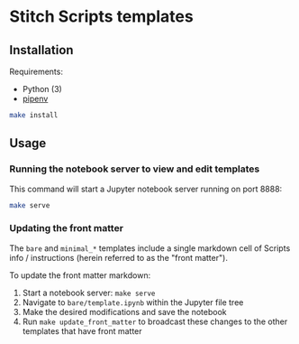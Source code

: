 # Stitch Scripts templates

## Installation

Requirements:

- Python (3)
- [pipenv](https://pipenv.readthedocs.io/en/latest/#install-pipenv-today)

```bash
make install
```

## Usage

### Running the notebook server to view and edit templates

This command will start a Jupyter notebook server running on port 8888:

```bash
make serve
```

### Updating the front matter

The `bare` and `minimal_*` templates include a single markdown cell of Scripts info / instructions (herein referred to as the "front matter").

To update the front matter markdown:

1. Start a notebook server: `make serve`
2. Navigate to `bare/template.ipynb` within the Jupyter file tree
3. Make the desired modifications and save the notebook
4. Run `make update_front_matter` to broadcast these changes to the other templates that have front matter
